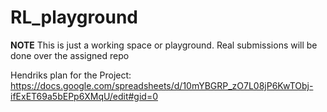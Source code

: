 # RL_playground


__NOTE__
This is just a working space or playground.
Real submissions will be done over the assigned repo

Hendriks plan for the Project:
https://docs.google.com/spreadsheets/d/10mYBGRP_zO7L08jP6KwTObj-ifExET69a5bEPp6XMqU/edit#gid=0
